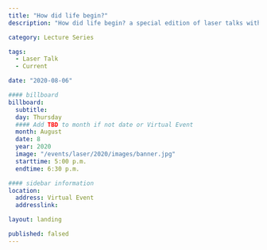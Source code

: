 ```yaml
---
title: "How did life begin?"
description: "How did life begin? a special edition of laser talks with bruce damer and david deamer, august 6, 2020"

category: Lecture Series

tags:
  - Laser Talk
  - Current

date: "2020-08-06"

#### billboard
billboard:
  subtitle: 
  day: Thursday
  #### Add TBD to month if not date or Virtual Event
  month: August
  date: 8
  year: 2020
  image: "/events/laser/2020/images/banner.jpg"
  starttime: 5:00 p.m.
  endtime: 6:30 p.m.

#### sidebar information
location:
  address: Virtual Event
  addresslink: 

layout: landing

published: falsed
---
```




